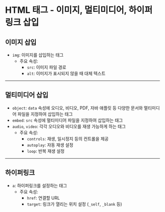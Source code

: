 # HTML 태그 - 이미지, 멀티미디어, 하이퍼링크 삽입

## 이미지 삽입
- `img`: 이미지를 삽입하는 태그
  - 주요 속성:
    - `src`: 이미지 파일 경로
    - `alt`: 이미지가 표시되지 않을 때 대체 텍스트

---

## 멀티미디어 삽입
- `object`: `data` 속성에 오디오, 비디오, PDF, 자바 애플릿 등 다양한 문서와 멀티미디어 파일을 지정하여 삽입하는 태그
- `embed`: `src` 속성에 멀티미디어 파일을 지정하여 삽입하는 태그
- `audio`, `video`: 각각 오디오와 비디오를 재생 가능하게 하는 태그
  - 주요 속성:
    - `controls`: 재생, 일시정지 등의 컨트롤을 제공
    - `autoplay`: 자동 재생 설정
    - `loop`: 반복 재생 설정

---

## 하이퍼링크
- `a`: 하이퍼링크를 설정하는 태그
  - 주요 속성:
    - `href`: 연결할 URL
    - `target`: 링크가 열리는 위치 설정 (`_self`, `_blank` 등)
